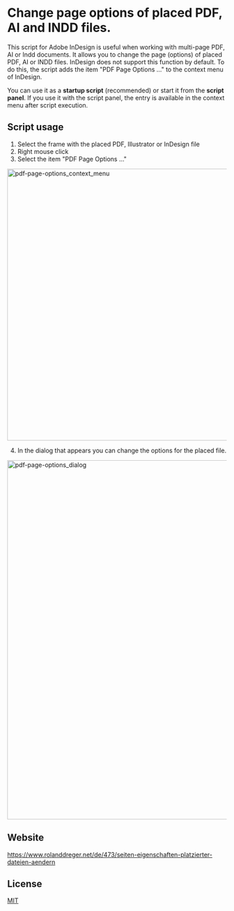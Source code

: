 # Change page options of placed PDF, AI and INDD files.

This script for Adobe InDesign is useful when working with multi-page PDF, AI or Indd documents. It allows you to change the page (options) of placed PDF, AI or INDD files. InDesign does not support this function by default. To do this, the script adds the item "PDF Page Options ..." to the context menu of InDesign.

You can use it as a **startup script** (recommended) or start it from the **script panel**. If you use it with the script panel, the entry is available in the context menu after script execution. 

## Script usage

1. Select the frame with the placed PDF, Illustrator or InDesign file
2. Right mouse click
3. Select the item "PDF Page Options ..."

<img width="622" alt="pdf-page-options_context_menu" src="https://user-images.githubusercontent.com/19747449/85026182-a9222300-b178-11ea-9570-8b6f4186157f.png">

4. In the dialog that appears you can change the options for the placed file.

<img width="822" alt="pdf-page-options_dialog" src="https://user-images.githubusercontent.com/19747449/85026195-ab847d00-b178-11ea-865a-93944f7f9358.png">

## Website
https://www.rolanddreger.net/de/473/seiten-eigenschaften-platzierter-dateien-aendern


## License

[MIT](http://www.opensource.org/licenses/mit-license.php)
